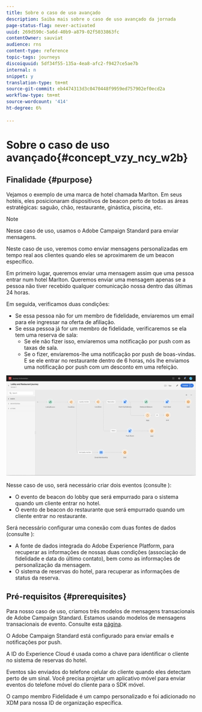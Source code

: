 ```yaml
---
title: Sobre o caso de uso avançado
description: Saiba mais sobre o caso de uso avançado da jornada
page-status-flag: never-activated
uuid: 269d590c-5a6d-40b9-a879-02f5033863fc
contentOwner: sauviat
audience: rns
content-type: reference
topic-tags: journeys
discoiquuid: 5df34f55-135a-4ea8-afc2-f9427ce5ae7b
internal: n
snippet: y
translation-type: tm+mt
source-git-commit: eb4474313d3c0470448f9959ed757902ef0ecd2a
workflow-type: tm+mt
source-wordcount: '414'
ht-degree: 6%

---
```



# Sobre o caso de uso avançado{#concept_vzy_ncy_w2b}

## Finalidade {#purpose}

Vejamos o exemplo de uma marca de hotel chamada Marlton. Em seus hotéis, eles posicionaram dispositivos de beacon perto de todas as áreas estratégicas: saguão, chão, restaurante, ginástica, piscina, etc.

>[!NOTE]
>
>Nesse caso de uso, usamos o Adobe Campaign Standard para enviar mensagens.

Neste caso de uso, veremos como enviar mensagens personalizadas em tempo real aos clientes quando eles se aproximarem de um beacon específico.

Em primeiro lugar, queremos enviar uma mensagem assim que uma pessoa entrar num hotel Marlton. Queremos enviar uma mensagem apenas se a pessoa não tiver recebido qualquer comunicação nossa dentro das últimas 24 horas.

Em seguida, verificamos duas condições:

* Se essa pessoa não for um membro de fidelidade, enviaremos um email para ele ingressar na oferta de afiliação.
* Se essa pessoa já for um membro de fidelidade, verificaremos se ela tem uma reserva de sala:
   * Se ele não fizer isso, enviaremos uma notificação por push com as taxas de sala.
   * Se o fizer, enviaremos-lhe uma notificação por push de boas-vindas. E se ele entrar no restaurante dentro de 6 horas, nós lhe enviamos uma notificação por push com um desconto em uma refeição.

![](../assets/journeyuc2_29.png)

Nesse caso de uso, será necessário criar dois eventos (consulte [](../usecase/configuring-the-events.md)):

* O evento de beacon do lobby que será empurrado para o sistema quando um cliente entrar no hotel.
* O evento de beacon do restaurante que será empurrado quando um cliente entrar no restaurante.

Será necessário configurar uma conexão com duas fontes de dados (consulte [](../usecase/configuring-the-data-sources.md)):

* A fonte de dados integrada do Adobe Experience Platform, para recuperar as informações de nossas duas condições (associação de fidelidade e data do último contato), bem como as informações de personalização da mensagem.
* O sistema de reservas do hotel, para recuperar as informações de status da reserva.

## Pré-requisitos {#prerequisites}

Para nosso caso de uso, criamos três modelos de mensagens transacionais de Adobe Campaign Standard. Estamos usando modelos de mensagens transacionais de evento. Consulte esta [página](https://docs.adobe.com/content/help/pt-BR/campaign-standard/using/communication-channels/transactional-messaging/about-transactional-messaging.html).

O Adobe Campaign Standard está configurado para enviar emails e notificações por push.

A ID do Experience Cloud é usada como a chave para identificar o cliente no sistema de reservas do hotel.

Eventos são enviados do telefone celular do cliente quando eles detectam perto de um sinal. Você precisa projetar um aplicativo móvel para enviar eventos do telefone móvel do cliente para o SDK móvel.

O campo membro Fidelidade é um campo personalizado e foi adicionado no XDM para nossa ID de organização específica.
